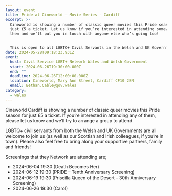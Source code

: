 ```yaml
---
layout: event
title: Pride at Cineworld – Movie Series - Cardiff
excerpt: >-
  Cineworld is showing a number of classic queer movies this Pride season for
  just £5 a ticket. Let us know if you’re interested in attending some/all of
  them and we’ll put you in touch with anyone else who’s going too! 


  This is open to all LGBTQ+ Civil Servants in the Welsh and UK Governments and Wider Public Sector, along with their supportive family and friends.
date: 2024-05-28T09:18:23.931Z
event:
  host: Civil Service LGBT+ Network Wales and Welsh Government
  start: 2024-06-26T19:30:00.000Z
  end: ""
  deadline: 2024-06-26T12:00:00.000Z
  location: Cineworld, Mary Ann Street, Cardiff CF10 2EN
  email: Bethan.Cable@gov.wales
category:
  - wales
---
```

Cineworld Cardiff is showing a number of classic queer movies this Pride season for just £5 a ticket. If you’re interested in attending any of them, please let us know and we’ll try to arrange a group to attend.

LGBTQ+ civil servants from both the Welsh and UK Governments are all welcome to join us (as well as our Scottish and Irish colleagues, if you’re in town). Please also feel free to bring along your supportive partners, family and friends!

S﻿creenings that they Network are attending are;

* 2024-06-04 19:30 (Death Becomes Her)
* 2024-06-12 19:30 (PRIDE – Tenth Anniversary Screening)
* 2024-06-19 19:30 (Priscilla Queen of the Desert – 30th Anniversary Screening)
* 2024-06-26 19:30 (Carol)